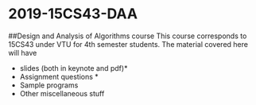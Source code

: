 # 2019-15CS43-DAA
##Design and Analysis of Algorithms course
This course corresponds to 15CS43 under VTU for 4th semester students.
The material covered here will have
* slides (both in keynote and pdf)*
* Assignment questions *
* Sample programs
* Other miscellaneous stuff

